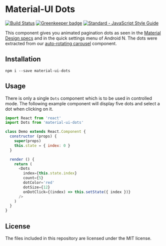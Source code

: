 # Material-UI Dots

[![Build Status](https://travis-ci.org/TeamWertarbyte/material-ui-dots.svg?branch=master)](https://travis-ci.org/TeamWertarbyte/material-ui-dots)
[![Greenkeeper badge](https://badges.greenkeeper.io/TeamWertarbyte/material-ui-dots.svg)](https://greenkeeper.io/)
[![Standard - JavaScript Style Guide](https://img.shields.io/badge/code_style-standard-brightgreen.svg)](https://standardjs.com)

This component gives you animated pagination dots as seen in the [Material Design specs][material-specs] and in the quick settings menu of Android N. The dots were extracted from our [auto-rotating carousel][material-auto-rotating-carousel] component.

[material-specs]: https://material.io/guidelines/growth-communications/onboarding.html#onboarding-top-user-benefits
[material-auto-rotating-carousel]: https://github.com/TeamWertarbyte/material-auto-rotating-carousel

## Installation
```shell
npm i --save material-ui-dots
```

## Usage

There is only a single `Dots` component which is to be used in controlled mode. The following example component will display five dots and select a dot when clicking on it.

```js
import React from 'react'
import Dots from 'material-ui-dots'

class Demo extends React.Component {
  constructor (props) {
    super(props)
    this.state = { index: 0 }
  }

  render () {
    return (
      <Dots
        index={this.state.index}
        count={5}
        dotColor='red'
        dotSize={12}
        onDotClick={(index) => this.setState({ index })}
      />
    )
  }
}
```

## License

The files included in this repository are licensed under the MIT license.
